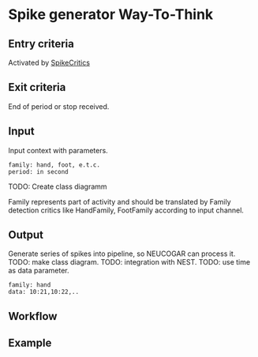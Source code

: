 # Spike generator Way-To-Think

## Entry criteria

Activated by [SpikeCritics](SpikeCritics.md)

## Exit criteria

End of period or stop received.

## Input

Input context with parameters.
```
family: hand, foot, e.t.c.
period: in second
```
TODO: Create class diagramm

Family represents part of activity and should be translated by Family detection critics like
HandFamily, FootFamily according to input channel.

## Output

Generate series of spikes into pipeline, so NEUCOGAR can process it.
TODO: make class diagram.
TODO: integration with NEST.
TODO: use time as data parameter.
```
family: hand
data: 10:21,10:22,..
```
## Workflow



## Example
